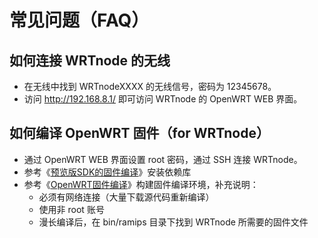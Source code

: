 # 常见问题（FAQ）


## 如何连接 WRTnode 的无线

- 在无线中找到 WRTnodeXXXX 的无线信号，密码为 12345678。
- 访问 http://192.168.8.1/ 即可访问 WRTnode 的 OpenWRT WEB 界面。

## 如何编译 OpenWRT 固件（for WRTnode）

- 通过 OpenWRT WEB 界面设置 root 密码，通过 SSH 连接 WRTnode。
- 参考《[预览版SDK的固件编译](http://cn.wrtnode.com/?p=369 "预览版SDK的固件编译")》安装依赖库
- 参考《[OpenWRT固件编译](http://cn.wrtnode.com/?p=172 "OpenWRT固件编译")》构建固件编译环境，补充说明：
	- 必须有网络连接（大量下载源代码重新编译）
	- 使用非 root 账号
	- 漫长编译后，在 bin/ramips 目录下找到 WRTnode 所需要的固件文件
